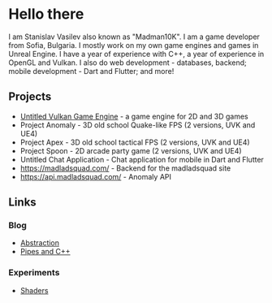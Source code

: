 # Hello there
I am Stanislav Vasilev also known as "Madman10K". I am a game developer from Sofia, Bulgaria. I mostly work on my own game engines and games in Unreal Engine. I have a year of experience with C++, a year of experience in OpenGL and Vulkan. I also do web development - databases, backend; mobile development - Dart and Flutter; and more!
## Projects
- [Untitled Vulkan Game Engine](https://github.com/MadLadSquad/UntitledVulkanGameEngine) - a game engine for 2D and 3D games
- Project Anomaly - 3D old school Quake-like FPS (2 versions, UVK and UE4)
- Project Apex - 3D old school tactical FPS (2 versions, UVK and UE4)
- Project Spoon - 2D arcade party game (2 versions, UVK and UE4)
- Untitled Chat Application - Chat application for mobile in Dart and Flutter
- https://madladsquad.com/ - Backend for the madladsquad site
- https://api.madladsquad.com/ - Anomaly API 
## Links
### Blog
- [Abstraction](https://madman10k.online/abstraction)
- [Pipes and C++](https://madman10k.online/cpp-pipes)
### Experiments
- [Shaders](https://madman10k.online/shaders/shaders.html)
